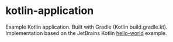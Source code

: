 # kotlin-application 

Example Kotlin application. Built with Gradle (Kotlin build.gradle.kt). Implementation based on the JetBrains Kotlin [hello-world](https://github.com/Kotlin/kotlin-examples/tree/master/gradle/hello-world) example.